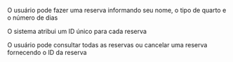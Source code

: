 O usuário pode fazer uma reserva informando seu nome, o tipo de quarto e o número de dias

O sistema atribui um ID único para cada reserva

O usuário pode consultar todas as reservas ou cancelar uma reserva fornecendo o ID da reserva
